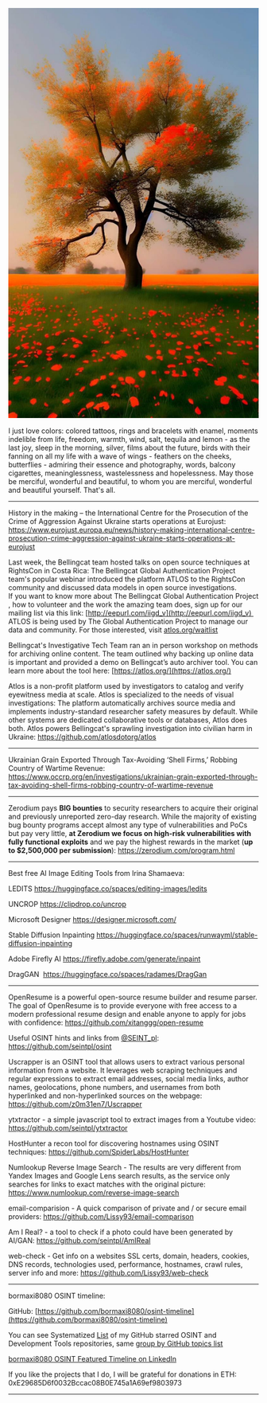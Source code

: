 ![alt text](img/14.jpg)

I just love colors: colored tattoos, rings and bracelets with enamel, moments indelible from life, freedom, warmth, wind, salt, tequila and lemon - as the last joy, sleep in the morning, silver, films about the future, birds with their fanning on all my life with a wave of wings - feathers on the cheeks, butterflies - admiring their essence and photography, words, balcony cigarettes, meaninglessness, wastelessness and hopelessness. May those be merciful, wonderful and beautiful, to whom you are merciful, wonderful and beautiful yourself. That's all.

----

History in the making – the International Centre for the Prosecution of the Crime of Aggression Against Ukraine starts operations at Eurojust: https://www.eurojust.europa.eu/news/history-making-international-centre-prosecution-crime-aggression-against-ukraine-starts-operations-at-eurojust

Last week, the Bellingcat team hosted talks on open source techniques at RightsCon in Costa Rica: The Bellingcat Global Authentication Project team's popular webinar introduced the platform ATLOS to the RightsCon community and discussed data models in open source investigations.  
If you want to know more about The Bellingcat Global Authentication Project , how to volunteer and the work the amazing team does, sign up for our mailing list via this link: [http://eepurl.com/iigd_v](http://eepurl.com/iigd_v)   
ATLOS is being used by The Global Authentication Project to manage our data and community. For those interested, visit [atlos.org/waitlist](http://atlos.org/waitlist)  
  
Bellingcat's Investigative Tech Team ran an in person workshop on methods for archiving online content. The team outlined why backing up online data is important and provided a demo on Bellingcat’s auto archiver tool. You can learn more about the tool here: [https://atlos.org/](https://atlos.org/)

Atlos is a non-profit platform used by investigators to catalog and verify eyewitness media at scale. Atlos is specialized to the needs of visual investigations: The platform automatically archives source media and implements industry-standard researcher safety measures by default. While other systems are dedicated collaborative tools or databases, Atlos does both. Atlos powers Bellingcat's sprawling investigation into civilian harm in Ukraine: https://github.com/atlosdotorg/atlos

----

Ukrainian Grain Exported Through Tax-Avoiding ‘Shell Firms,’ Robbing Country of Wartime Revenue: https://www.occrp.org/en/investigations/ukrainian-grain-exported-through-tax-avoiding-shell-firms-robbing-country-of-wartime-revenue

----

Zerodium pays **BIG bounties** to security researchers to acquire their original and previously unreported zero-day research. While the majority of existing bug bounty programs accept almost any type of vulnerabilities and PoCs but pay very little, **at Zerodium we focus on high-risk vulnerabilities with fully functional exploits** and we pay the highest rewards in the market (**up to $2,500,000 per submission**): https://zerodium.com/program.html

----

Best free AI Image Editing Tools from Irina Shamaeva:

LEDITS https://huggingface.co/spaces/editing-images/ledits

UNCROP https://clipdrop.co/uncrop

Microsoft Designer https://designer.microsoft.com/

Stable Diffusion Inpainting https://huggingface.co/spaces/runwayml/stable-diffusion-inpainting

Adobe Firefly AI https://firefly.adobe.com/generate/inpaint

DragGAN  https://huggingface.co/spaces/radames/DragGan

----

OpenResume is a powerful open-source resume builder and resume parser. The goal of OpenResume is to provide everyone with free access to a modern professional resume design and enable anyone to apply for jobs with confidence: https://github.com/xitanggg/open-resume

Useful OSINT hints and links from [@SEINT_pl](https://twitter.com/seint_pl): https://github.com/seintpl/osint

Uscrapper is an OSINT tool that allows users to extract various personal information from a website. It leverages web scraping techniques and regular expressions to extract email addresses, social media links, author names, geolocations, phone numbers, and usernames from both hyperlinked and non-hyperlinked sources on the webpage: https://github.com/z0m31en7/Uscrapper

ytxtractor - a simple javascript tool to extract images from a Youtube video: https://github.com/seintpl/ytxtractor

HostHunter a recon tool for discovering hostnames using OSINT techniques: https://github.com/SpiderLabs/HostHunter

Numlookup Reverse Image Search - The results are very different from Yandex Images and Google Lens search results, as the service only searches for links to exact matches with the original picture: https://www.numlookup.com/reverse-image-search

email-comparision - A quick comparison of private and / or secure email providers: https://github.com/Lissy93/email-comparison

Am I Real? - a tool to check if a photo could have been generated by AI/GAN: https://github.com/seintpl/AmIReal

web-check - Get info on a websites SSL certs, domain, headers, cookies, DNS records, technologies used, performance, hostnames, crawl rules, server info and more: https://github.com/Lissy93/web-check

----

bormaxi8080 OSINT timeline:

GitHub: [https://github.com/bormaxi8080/osint-timeline](https://github.com/bormaxi8080/osint-timeline)

You can see Systematized [List](https://github.com/bormaxi8080/github-starred-repos-builder/blob/main/starred_repos.md) of my GitHub starred OSINT and Development Tools repositories, same [group by GitHub topics list](https://github.com/bormaxi8080/starred)

[bormaxi8080 OSINT Featured Timeline on LinkedIn](https://www.linkedin.com/in/maxim-marshak/details/featured/)

If you like the projects that I do, I will be grateful for donations in ETH: 0xE29685D6f0032Bccac08B0E745a1A69ef9803973

----
